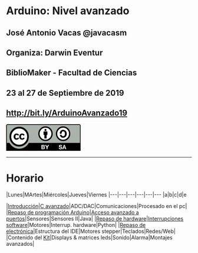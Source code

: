 # Arduino: Nivel avanzado


## José Antonio Vacas @javacasm
## Organiza: Darwin Eventur
## BiblioMaker - Facultad de Ciencias
## 23 al 27 de Septiembre de 2019

## http://bit.ly/ArduinoAvanzado19

![CC](./images/Licencia_CC_peque.png)

* * *

# Horario

|Lunes|MArtes|Miércoles|Jueves|Viernes
|---|---|---|---|---|---
|a|b|c|d|e



|[Introducción](./presentaciones/Arduino%20A.%20-%200.0%20-%20Introducción%20a%20Arduino.pdf)|[C avanzado](./Programación%20avanzada/Arduino%20A.%20-%201.2.3%20-%20Programación%20avanzada-%20C%20avanzado.pdf)|ADC/DAC|Comunicaciones|Procesado en el pc|
|[Repaso de programación Arduino](./Repaso/curso%20arduino%20basico.md)|[Acceso avanzado a puertos](./Programación%20avanzada/Arduino%20A.%20-%201.2.1%20-%20Programación%20avanzada_%20Puertos.pdf)|Sensores|Sensores II|Java|
|[Repaso de hardware](./Repaso/Arduino%20A.%20-%201.1.2%20-%20Introducción_%20Hardware.pdf)|[Interrupciones software](./Programación%20avanzada/Arduino%20A.%20-%201.2.2%20-%20Programación%20avanzada_%20Interrupciones%20Software.pdf)|Motores|Interrup. hardware|Python|
|[Repaso de electrónica](./presentaciones/Introducción%20a%20la%20electrónica.pdf)|Estructura del IDE|Motores stepper|Teclados|Redes/Web|
  |Contenido del [Kit](./Extra/GUIA%20INVENKIT%202016.pdf)|Displays & matrices leds|Sonido|Alarma|Montajes avanzados|
